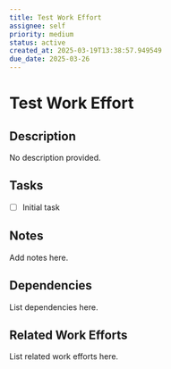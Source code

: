 ```yaml
---
title: Test Work Effort
assignee: self
priority: medium
status: active
created_at: 2025-03-19T13:38:57.949549
due_date: 2025-03-26
---
```


# Test Work Effort

## Description
No description provided.

## Tasks
- [ ] Initial task

## Notes
Add notes here.

## Dependencies
List dependencies here.

## Related Work Efforts
List related work efforts here.